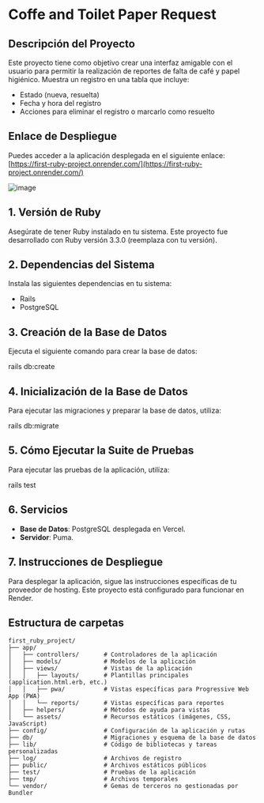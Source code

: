 # Coffe and Toilet Paper Request

## Descripción del Proyecto

Este proyecto tiene como objetivo crear una interfaz amigable con el usuario para permitir la realización de reportes de falta de café y papel higiénico. Muestra un registro en una tabla que incluye:

- Estado (nueva, resuelta)
- Fecha y hora del registro
- Acciones para eliminar el registro o marcarlo como resuelto

## Enlace de Despliegue

Puedes acceder a la aplicación desplegada en el siguiente enlace: [https://first-ruby-project.onrender.com/](https://first-ruby-project.onrender.com/)

![image](https://github.com/user-attachments/assets/471819cc-a299-4794-9463-e079f7d71b53)

## 1. Versión de Ruby

Asegúrate de tener Ruby instalado en tu sistema. Este proyecto fue desarrollado con Ruby versión 3.3.0 (reemplaza con tu versión).

## 2. Dependencias del Sistema

Instala las siguientes dependencias en tu sistema:

- Rails
- PostgreSQL

## 3. Creación de la Base de Datos

Ejecuta el siguiente comando para crear la base de datos:

rails db:create

## 4. Inicialización de la Base de Datos

Para ejecutar las migraciones y preparar la base de datos, utiliza:

rails db:migrate

## 5. Cómo Ejecutar la Suite de Pruebas

Para ejecutar las pruebas de la aplicación, utiliza:

rails test

## 6. Servicios

- **Base de Datos**: PostgreSQL desplegada en Vercel.
- **Servidor**: Puma.

## 7. Instrucciones de Despliegue

Para desplegar la aplicación, sigue las instrucciones específicas de tu proveedor de hosting. Este proyecto está configurado para funcionar en Render.

## Estructura de carpetas

```plaintext
first_ruby_project/
├── app/
│   ├── controllers/       # Controladores de la aplicación
│   ├── models/            # Modelos de la aplicación
│   ├── views/             # Vistas de la aplicación
│   │   ├── layouts/       # Plantillas principales (application.html.erb, etc.)
│   │   ├── pwa/           # Vistas específicas para Progressive Web App (PWA)
│   │   └── reports/       # Vistas específicas para reportes
│   ├── helpers/           # Métodos de ayuda para vistas
│   └── assets/            # Recursos estáticos (imágenes, CSS, JavaScript)
├── config/                # Configuración de la aplicación y rutas
├── db/                    # Migraciones y esquema de la base de datos
├── lib/                   # Código de bibliotecas y tareas personalizadas
├── log/                   # Archivos de registro
├── public/                # Archivos estáticos públicos
├── test/                  # Pruebas de la aplicación
├── tmp/                   # Archivos temporales
└── vendor/                # Gemas de terceros no gestionadas por Bundler
```




